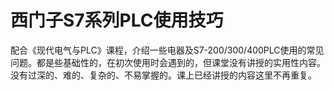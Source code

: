 # 西门子S7系列PLC使用技巧

配合《现代电气与PLC》课程，介绍一些电器及S7-200/300/400PLC使用的常见问题。都是些基础性的，在初次使用时会遇到的，但课堂没有讲授的实用性内容。没有过深的、难的、复杂的、不易掌握的。课上已经讲授的内容这里不再重复。

